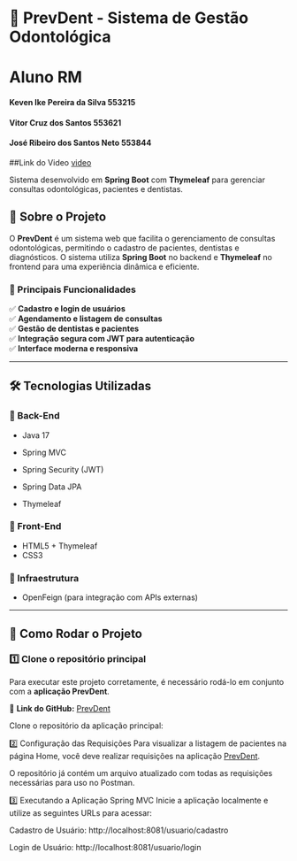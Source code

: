 # 🦷 PrevDent - Sistema de Gestão Odontológica

# Aluno	RM

#### Keven Ike Pereira da Silva	553215

#### Vitor Cruz dos Santos  553621

#### José Ribeiro dos Santos Neto 553844

##Link do Video [video](https://youtu.be/BfRq7Z8UPuY)

Sistema desenvolvido em **Spring Boot** com **Thymeleaf** para gerenciar consultas odontológicas, pacientes e dentistas.

## 📌 Sobre o Projeto  
O **PrevDent** é um sistema web que facilita o gerenciamento de consultas odontológicas, permitindo o cadastro de pacientes, dentistas e diagnósticos. O sistema utiliza **Spring Boot** no backend e **Thymeleaf** no frontend para uma experiência dinâmica e eficiente.

### 🚀 Principais Funcionalidades  
✅ **Cadastro e login de usuários**  
✅ **Agendamento e listagem de consultas**  
✅ **Gestão de dentistas e pacientes**  
✅ **Integração segura com JWT para autenticação**  
✅ **Interface moderna e responsiva**  

---

## 🛠 Tecnologias Utilizadas

### 🔹 Back-End  
- Java 17  

- Spring MVC  
- Spring Security (JWT)  
- Spring Data JPA  
- Thymeleaf  

### 🔹 Front-End  
- HTML5 + Thymeleaf  
- CSS3 

### 🔹 Infraestrutura  
- OpenFeign (para integração com APIs externas)  

---

## 🎯 Como Rodar o Projeto  

### 1️⃣ Clone o repositório principal  
Para executar este projeto corretamente, é necessário rodá-lo em conjunto com a **aplicação PrevDent**.  

🔗 **Link do GitHub:** [PrevDent](https://github.com/PrevDent/prevdentjava)  

Clone o repositório da aplicação principal:  


2️⃣ Configuração das Requisições
Para visualizar a listagem de pacientes na página Home, você deve realizar requisições na aplicação [PrevDent](https://github.com/PrevDent/prevdentjava).

O repositório já contém um arquivo atualizado com todas as requisições necessárias para uso no Postman.

3️⃣ Executando a Aplicação Spring MVC
Inicie a aplicação localmente e utilize as seguintes URLs para acessar:

Cadastro de Usuário: http://localhost:8081/usuario/cadastro

Login de Usuário: http://localhost:8081/usuario/login

